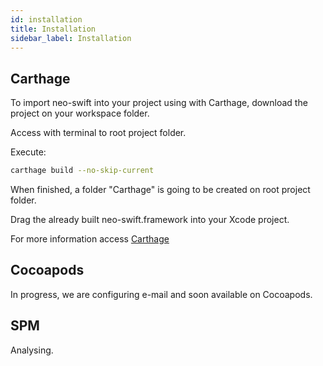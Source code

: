 ```yaml
---
id: installation
title: Installation
sidebar_label: Installation
---
```


## Carthage

To import neo-swift into your project using with Carthage, download the project on your workspace folder.

Access with terminal to root project folder.

Execute:

```sh
carthage build --no-skip-current
```

When finished, a folder "Carthage" is going to be created on root project folder.

Drag the already built neo-swift.framework into your Xcode project.

For more information access [Carthage](https://github.com/Carthage/Carthage)


## Cocoapods

In progress, we are configuring e-mail and soon available on Cocoapods.

## SPM

Analysing.